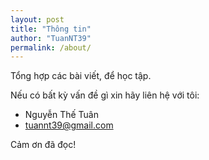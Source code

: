 ```yaml
---
layout: post
title: "Thông tin"
author: "TuanNT39"
permalink: /about/
---
```


Tổng hợp các bài viết, để học tập.

Nếu có bất kỳ vấn đề gì xin hãy liên hệ với tôi:
- Nguyễn Thế Tuân
- tuannt39@gmail.com

Cảm ơn đã đọc!
